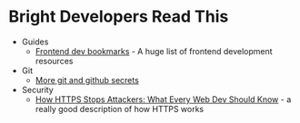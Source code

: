 # Bright Developers Read This

+ Guides
    + [Frontend dev bookmarks](https://github.com/dypsilon/frontend-dev-bookmarks) - A huge list of frontend development resources
+ Git
	+ [More git and github secrets](http://zachholman.com/talk/more-git-and-github-secrets/)
+ Security
	+ [How HTTPS Stops Attackers: What Every Web Dev Should Know](http://blog.hartleybrody.com/https-certificates/) - a really good description of how HTTPS works

   
